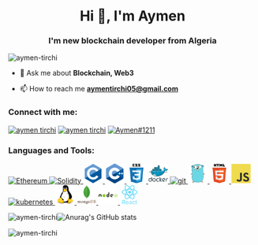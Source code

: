 <h1 align="center">Hi 👋, I'm Aymen</h1>
<h3 align="center">I'm new blockchain developer from Algeria</h3>

<p align="left"> <img src="https://komarev.com/ghpvc/?username=aymen-tirchi&label=Profile%20views&color=0e75b6&style=flat" alt="aymen-tirchi" /> </p>

- 💬 Ask me about **Blockchain, Web3**

- 📫 How to reach me **aymentirchi05@gmail.com**

<h3 align="left">Connect with me:</h3>
<p align="left">
<a href="https://www.linkedin.com/in/aymen-tirchi-57a4b51a1" target="blank"><img align="center" src="https://raw.githubusercontent.com/rahuldkjain/github-profile-readme-generator/master/src/images/icons/Social/linked-in-alt.svg" alt="aymen tirchi" height="30" width="40" /></a>
<a href="https://stackoverflow.com/users/20513491" target="blank"><img align="center" src="https://raw.githubusercontent.com/rahuldkjain/github-profile-readme-generator/master/src/images/icons/Social/stack-overflow.svg" alt="aymen tirchi" height="30" width="40" /></a>
<a href="https://discord.gg/Aymen#1211" target="blank"><img align="center" src="https://raw.githubusercontent.com/rahuldkjain/github-profile-readme-generator/master/src/images/icons/Social/discord.svg" alt="Aymen#1211" height="30" width="40" /></a>
</p>

<h3 align="left">Languages and Tools:</h3>
<p align="left">
  <a href="https://ethereum.org/" target="_blank" rel="noreferrer">
  <img src="https://www.vectorlogo.zone/logos/ethereum/ethereum-icon.svg" alt="Ethereum" width="40" height="40"/>
</a>
  <a href="https://soliditylang.org/" target="_blank" rel="noreferrer">
    <img src="https://raw.githubusercontent.com/ethereum/solidity/develop/docs/logo.svg" alt="Solidity" width="40" height="40"/>
  </a> <a href="https://www.cprogramming.com/" target="_blank" rel="noreferrer"> <img src="https://raw.githubusercontent.com/devicons/devicon/master/icons/c/c-original.svg" alt="c" width="40" height="40"/> </a> <a href="https://www.w3schools.com/cpp/" target="_blank" rel="noreferrer"> <img src="https://raw.githubusercontent.com/devicons/devicon/master/icons/cplusplus/cplusplus-original.svg" alt="cplusplus" width="40" height="40"/> </a> <a href="https://www.w3schools.com/css/" target="_blank" rel="noreferrer"> <img src="https://raw.githubusercontent.com/devicons/devicon/master/icons/css3/css3-original-wordmark.svg" alt="css3" width="40" height="40"/> </a> <a href="https://www.docker.com/" target="_blank" rel="noreferrer"> <img src="https://raw.githubusercontent.com/devicons/devicon/master/icons/docker/docker-original-wordmark.svg" alt="docker" width="40" height="40"/> </a> <a href="https://git-scm.com/" target="_blank" rel="noreferrer"> <img src="https://www.vectorlogo.zone/logos/git-scm/git-scm-icon.svg" alt="git" width="40" height="40"/> </a> <a href="https://golang.org" target="_blank" rel="noreferrer"> <img src="https://raw.githubusercontent.com/devicons/devicon/master/icons/go/go-original.svg" alt="go" width="40" height="40"/> </a> <a href="https://www.w3.org/html/" target="_blank" rel="noreferrer"> <img src="https://raw.githubusercontent.com/devicons/devicon/master/icons/html5/html5-original-wordmark.svg" alt="html5" width="40" height="40"/> </a> <a href="https://developer.mozilla.org/en-US/docs/Web/JavaScript" target="_blank" rel="noreferrer"> <img src="https://raw.githubusercontent.com/devicons/devicon/master/icons/javascript/javascript-original.svg" alt="javascript" width="40" height="40"/> </a> <a href="https://kubernetes.io" target="_blank" rel="noreferrer"> <img src="https://www.vectorlogo.zone/logos/kubernetes/kubernetes-icon.svg" alt="kubernetes" width="40" height="40"/> </a> <a href="https://www.linux.org/" target="_blank" rel="noreferrer"> <img src="https://raw.githubusercontent.com/devicons/devicon/master/icons/linux/linux-original.svg" alt="linux" width="40" height="40"/> </a> <a href="https://www.mongodb.com/" target="_blank" rel="noreferrer"> <img src="https://raw.githubusercontent.com/devicons/devicon/master/icons/mongodb/mongodb-original-wordmark.svg" alt="mongodb" width="40" height="40"/> </a> <a href="https://nodejs.org" target="_blank" rel="noreferrer"> <img src="https://raw.githubusercontent.com/devicons/devicon/master/icons/nodejs/nodejs-original-wordmark.svg" alt="nodejs" width="40" height="40"/> </a> <a href="https://reactjs.org/" target="_blank" rel="noreferrer"> <img src="https://raw.githubusercontent.com/devicons/devicon/master/icons/react/react-original-wordmark.svg" alt="react" width="40" height="40"/> </a> </p>

<p><img align="left" src="https://github-readme-stats.vercel.app/api/top-langs?username=aymen-tirchi&show_icons=true&locale=en&layout=compact" alt="aymen-tirchi" /></p>

![Anurag's GitHub stats](https://github-readme-stats.vercel.app/api?username=aymen-tirchi&show_icons=true&theme=radical)

<p><img align="center" src="https://github-readme-streak-stats.herokuapp.com/?user=aymen-tirchi&" alt="aymen-tirchi" /></p>

